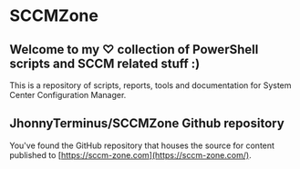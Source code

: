 # SCCMZone

## Welcome to my ♡ collection of PowerShell scripts and SCCM related stuff :)

This is a repository of scripts, reports, tools and documentation for System Center Configuration Manager.

## JhonnyTerminus/SCCMZone Github repository

You've found the GitHub repository that houses the source for content published to [https://sccm-zone.com](https://sccm-zone.com/).
